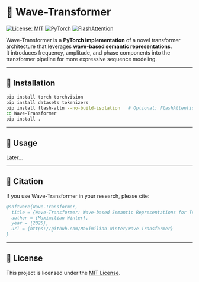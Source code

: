 # 🌊 Wave-Transformer

[![License: MIT](https://img.shields.io/badge/License-MIT-yellow.svg)](LICENSE)
[![PyTorch](https://img.shields.io/badge/PyTorch-2.x-EE4C2C?logo=pytorch)](https://pytorch.org)
[![FlashAttention](https://img.shields.io/badge/FlashAttention-Enabled-blue)](https://github.com/Dao-AILab/flash-attention)

Wave-Transformer is a **PyTorch implementation** of a novel transformer architecture that leverages **wave-based semantic representations**.  
It introduces frequency, amplitude, and phase components into the transformer pipeline for more expressive sequence modeling.

---

## 🚀 Installation

```bash
pip install torch torchvision
pip install datasets tokenizers
pip install flash-attn --no-build-isolation   # Optional: FlashAttention support
cd Wave-Transformer
pip install .
````

---

## 🧪 Usage

Later...

---

## 📄 Citation

If you use Wave-Transformer in your research, please cite:

```bibtex
@software{Wave-Transformer,
  title = {Wave-Transformer: Wave-based Semantic Representations for Transformer Models},
  author = {Maximilian Winter},
  year = {2025},
  url = {https://github.com/Maximilian-Winter/Wave-Transformer}
}
```

---

## 📜 License

This project is licensed under the [MIT License](LICENSE).
